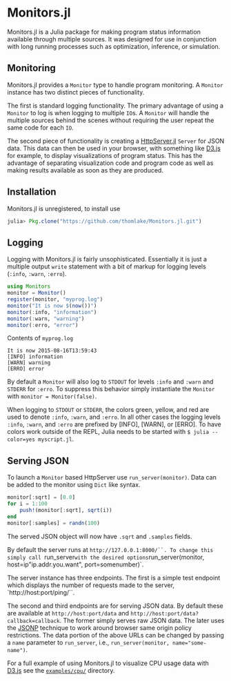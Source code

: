 # Monitors.jl
Monitors.jl is a Julia package for making program status information available through multiple sources.
It was designed for use in conjunction with long running processes such as optimization, inference, or simulation.

## Monitoring
Monitors.jl provides a `Monitor` type to handle program monitoring.
A `Monitor` instance has two distinct pieces of functionality.

The first is standard logging functionality. The primary advantage of
using a `Monitor` to log is when logging to multiple `IO`s. A `Monitor` will
handle the multiple sources behind the scenes without requiring the user
repeat the same code for each `IO`.

The second piece of functionality is creating a
[HttpServer.jl](https://github.com/JuliaWeb/HttpServer.jl) `Server` for JSON data.
This data can then be used in your browser, with something like [D3.js](http://d3js.org/) for example,
to display visualizations of program status. This has the advantage of separating
visualization code and program code as well as making results available as soon as they
are produced.

## Installation
Monitors.jl is unregistered, to install use
```julia
julia> Pkg.clone("https://github.com/thomlake/Monitors.jl.git")
```

## Logging
Logging with Monitors.jl is fairly unsophisticated. Essentially it is just a multiple
output `write` statement with a bit of markup for logging levels (`:info`, `:warn`, `:erro`).

```julia
using Monitors
monitor = Monitor()
register(monitor, "myprog.log")
monitor("It is now $(now())")
monitor(:info, "information")
monitor(:warn, "warning")
monitor(:erro, "error")
```

Contents of `myprog.log`
```
It is now 2015-08-16T13:59:43
[INFO] information
[WARN] warning
[ERRO] error
```

By default a `Monitor` will also log to `STDOUT` for levels `:info` and `:warn` and `STDERR` for `:erro`.
To suppress this behavior simply instantiate the `Monitor` with `monitor = Monitor(false)`.

When logging to `STDOUT` or `STDERR`, the colors green, yellow, and red are used to denote `:info`, `:warn`, and `:erro`.
In all other cases the logging levels `:info`, `:warn`, and `:erro` are prefixed by [INFO], [WARN], or [ERRO].
To have colors work outside of the REPL, Julia needs to be started with `$ julia --color=yes myscript.jl`.

## Serving JSON
To launch a `Monitor` based HttpServer use `run_server(monitor)`.
Data can be added to the monitor using `Dict` like syntax.

```julia
monitor[:sqrt] = [0.0]
for i = 1:100
    push!(monitor[:sqrt], sqrt(i))
end
monitor[:samples] = randn(100)
```

The served JSON object will now have `.sqrt` and `.samples` fields.

By default the server runs at `http://127.0.0.1:8000/``. To change this simply call `run_server`
with the desired options `run_server(monitor, host=ip"ip.addr.you.want", port=somenumber)`.

The server instance has three endpoints. The first is a simple test endpoint which
displays the number of requests made to the server, `http://host:port/ping/``.

The second and third endpoints are for serving JSON data. By default these are available at
`http://host:port/data` and `http://host:port/data?callback=callback`. The former simply serves raw JSON
data. The later uses the [JSONP](https://en.wikipedia.org/wiki/JSONP) technique to work around browser
same origin policy restrictions. The data portion of the above URLs can be changed by passing a
`name` parameter to `run_server`, i.e., `run_server(monitor, name="some-name")`.

For a full example of using Monitors.jl to visualize CPU usage data with [D3.js](http://d3js.org/)
see the [`examples/cpu/`](https://github.com/thomlake/Monitors.jl/tree/master/examples/cpu) directory.
